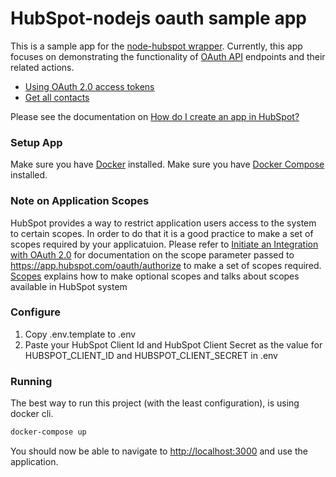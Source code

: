 # HubSpot-nodejs oauth sample app

This is a sample app for the [node-hubspot wrapper](https://www.npmjs.com/package/hubspot). Currently, this app focuses on demonstrating the functionality of [OAuth API](https://developers.hubspot.com/docs/methods/oauth2/oauth2-overview) endpoints and their related actions.

  - [Using OAuth 2.0 access tokens](https://developers.hubspot.com/docs/methods/oauth2/get-access-and-refresh-tokens)
  - [Get all contacts](https://developers.hubspot.com/docs/methods/contacts/get_contacts)

Please see the documentation on [How do I create an app in HubSpot?](https://developers.hubspot.com/docs/faq/how-do-i-create-an-app-in-hubspot)

### Setup App

Make sure you have [Docker](https://www.docker.com/) installed.
Make sure you have [Docker Compose](https://docs.docker.com/compose/) installed.

### Note on Application Scopes
HubSpot provides a way to restrict application users access to the system to certain scopes. In order to do that it is a good practice to make a set of scopes required by your applicatuion.
Please refer to [Initiate an Integration with OAuth 2.0](https://developers.hubspot.com/docs/methods/oauth2/initiate-oauth-integration) for documentation on the scope parameter passed to https://app.hubspot.com/oauth/authorize to make a set of scopes required. [Scopes](https://developers.hubspot.com/docs/methods/oauth2/initiate-oauth-integration#scopes) explains how to make optional scopes and talks about scopes available in HubSpot system 

### Configure

1. Copy .env.template to .env
2. Paste your HubSpot Client Id and HubSpot Client Secret as the value for HUBSPOT_CLIENT_ID and HUBSPOT_CLIENT_SECRET in .env

### Running

The best way to run this project (with the least configuration), is using docker cli.

```bash
docker-compose up 
```
You should now be able to navigate to [http://localhost:3000](http://localhost:3000) and use the application.
